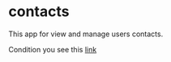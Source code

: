 # contacts
This app for view and manage users contacts.

Condition you see this [link](https://github.com/netology-code/sqlcpp-homeworks/tree/main/05)
